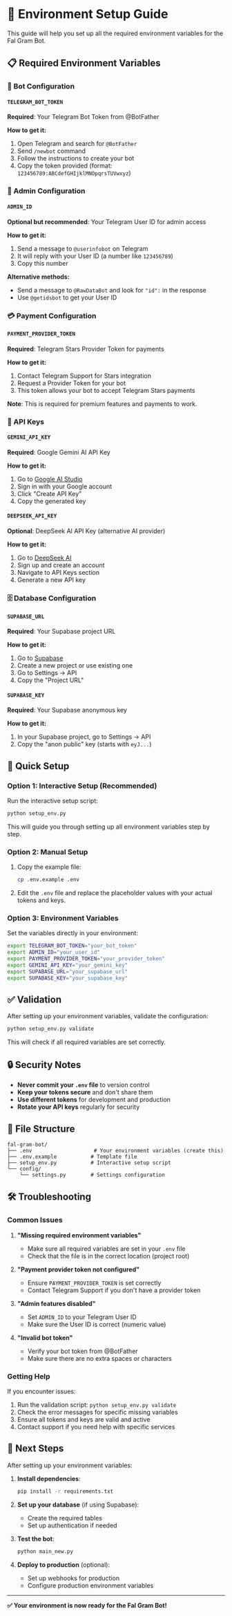 # 🔧 Environment Setup Guide

This guide will help you set up all the required environment variables for the Fal Gram Bot.

## 📋 Required Environment Variables

### 🤖 Bot Configuration

#### `TELEGRAM_BOT_TOKEN`
**Required**: Your Telegram Bot Token from @BotFather

**How to get it:**
1. Open Telegram and search for `@BotFather`
2. Send `/newbot` command
3. Follow the instructions to create your bot
4. Copy the token provided (format: `123456789:ABCdefGHIjklMNOpqrsTUVwxyz`)

### 👤 Admin Configuration

#### `ADMIN_ID`
**Optional but recommended**: Your Telegram User ID for admin access

**How to get it:**
1. Send a message to `@userinfobot` on Telegram
2. It will reply with your User ID (a number like `123456789`)
3. Copy this number

**Alternative methods:**
- Send a message to `@RawDataBot` and look for `"id":` in the response
- Use `@getidsbot` to get your User ID

### 💳 Payment Configuration

#### `PAYMENT_PROVIDER_TOKEN`
**Required**: Telegram Stars Provider Token for payments

**How to get it:**
1. Contact Telegram Support for Stars integration
2. Request a Provider Token for your bot
3. This token allows your bot to accept Telegram Stars payments

**Note**: This is required for premium features and payments to work.

### 🔑 API Keys

#### `GEMINI_API_KEY`
**Required**: Google Gemini AI API Key

**How to get it:**
1. Go to [Google AI Studio](https://makersuite.google.com/app/apikey)
2. Sign in with your Google account
3. Click "Create API Key"
4. Copy the generated key

#### `DEEPSEEK_API_KEY`
**Optional**: DeepSeek AI API Key (alternative AI provider)

**How to get it:**
1. Go to [DeepSeek AI](https://platform.deepseek.com/)
2. Sign up and create an account
3. Navigate to API Keys section
4. Generate a new API key

### 🗄️ Database Configuration

#### `SUPABASE_URL`
**Required**: Your Supabase project URL

**How to get it:**
1. Go to [Supabase](https://supabase.com/)
2. Create a new project or use existing one
3. Go to Settings → API
4. Copy the "Project URL"

#### `SUPABASE_KEY`
**Required**: Your Supabase anonymous key

**How to get it:**
1. In your Supabase project, go to Settings → API
2. Copy the "anon public" key (starts with `eyJ...`)

## 🚀 Quick Setup

### Option 1: Interactive Setup (Recommended)

Run the interactive setup script:

```bash
python setup_env.py
```

This will guide you through setting up all environment variables step by step.

### Option 2: Manual Setup

1. Copy the example file:
   ```bash
   cp .env.example .env
   ```

2. Edit the `.env` file and replace the placeholder values with your actual tokens and keys.

### Option 3: Environment Variables

Set the variables directly in your environment:

```bash
export TELEGRAM_BOT_TOKEN="your_bot_token"
export ADMIN_ID="your_user_id"
export PAYMENT_PROVIDER_TOKEN="your_provider_token"
export GEMINI_API_KEY="your_gemini_key"
export SUPABASE_URL="your_supabase_url"
export SUPABASE_KEY="your_supabase_key"
```

## ✅ Validation

After setting up your environment variables, validate the configuration:

```bash
python setup_env.py validate
```

This will check if all required variables are set correctly.

## 🔒 Security Notes

- **Never commit your `.env` file** to version control
- **Keep your tokens secure** and don't share them
- **Use different tokens** for development and production
- **Rotate your API keys** regularly for security

## 📁 File Structure

```
fal-gram-bot/
├── .env                    # Your environment variables (create this)
├── .env.example           # Template file
├── setup_env.py           # Interactive setup script
└── config/
    └── settings.py        # Settings configuration
```

## 🛠️ Troubleshooting

### Common Issues

1. **"Missing required environment variables"**
   - Make sure all required variables are set in your `.env` file
   - Check that the file is in the correct location (project root)

2. **"Payment provider token not configured"**
   - Ensure `PAYMENT_PROVIDER_TOKEN` is set correctly
   - Contact Telegram Support if you don't have a provider token

3. **"Admin features disabled"**
   - Set `ADMIN_ID` to your Telegram User ID
   - Make sure the User ID is correct (numeric value)

4. **"Invalid bot token"**
   - Verify your bot token from @BotFather
   - Make sure there are no extra spaces or characters

### Getting Help

If you encounter issues:

1. Run the validation script: `python setup_env.py validate`
2. Check the error messages for specific missing variables
3. Ensure all tokens and keys are valid and active
4. Contact support if you need help with specific services

## 🎯 Next Steps

After setting up your environment variables:

1. **Install dependencies**:
   ```bash
   pip install -r requirements.txt
   ```

2. **Set up your database** (if using Supabase):
   - Create the required tables
   - Set up authentication if needed

3. **Test the bot**:
   ```bash
   python main_new.py
   ```

4. **Deploy to production** (optional):
   - Set up webhooks for production
   - Configure production environment variables

---

**✅ Your environment is now ready for the Fal Gram Bot!**